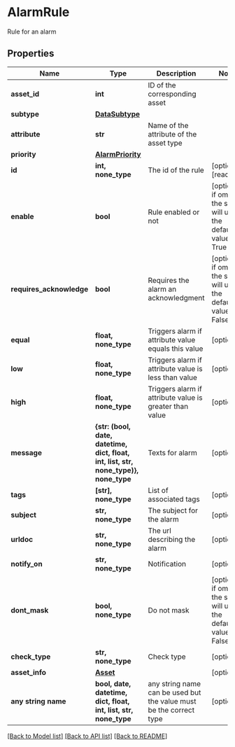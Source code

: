 # AlarmRule

Rule for an alarm

## Properties
Name | Type | Description | Notes
------------ | ------------- | ------------- | -------------
**asset_id** | **int** | ID of the corresponding asset | 
**subtype** | [**DataSubtype**](DataSubtype.md) |  | 
**attribute** | **str** | Name of the attribute of the asset type | 
**priority** | [**AlarmPriority**](AlarmPriority.md) |  | 
**id** | **int, none_type** | The id of the rule | [optional] [readonly] 
**enable** | **bool** | Rule enabled or not | [optional]  if omitted the server will use the default value of True
**requires_acknowledge** | **bool** | Requires the alarm an acknowledgment | [optional]  if omitted the server will use the default value of False
**equal** | **float, none_type** | Triggers alarm if attribute value equals this value | [optional] 
**low** | **float, none_type** | Triggers alarm if attribute value is less than value | [optional] 
**high** | **float, none_type** | Triggers alarm if attribute value is greater than value | [optional] 
**message** | **{str: (bool, date, datetime, dict, float, int, list, str, none_type)}, none_type** | Texts for alarm | [optional] 
**tags** | **[str], none_type** | List of associated tags | [optional] 
**subject** | **str, none_type** | The subject for the alarm | [optional] 
**urldoc** | **str, none_type** | The url describing the alarm | [optional] 
**notify_on** | **str, none_type** | Notification | [optional] 
**dont_mask** | **bool, none_type** | Do not mask | [optional]  if omitted the server will use the default value of False
**check_type** | **str, none_type** | Check type | [optional] 
**asset_info** | [**Asset**](Asset.md) |  | [optional] 
**any string name** | **bool, date, datetime, dict, float, int, list, str, none_type** | any string name can be used but the value must be the correct type | [optional]

[[Back to Model list]](../README.md#documentation-for-models) [[Back to API list]](../README.md#documentation-for-api-endpoints) [[Back to README]](../README.md)


